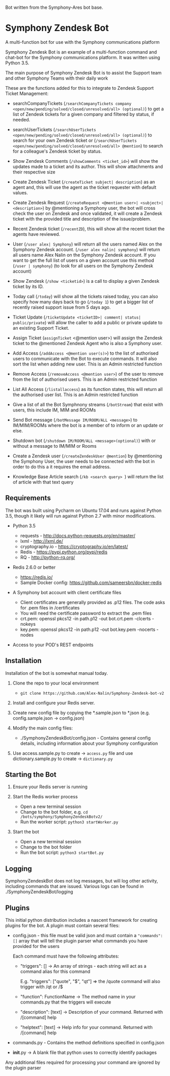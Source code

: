 Bot written from the Symphony-Ares bot base.

# Symphony Zendesk Bot
A multi-function bot for use with the Symphony communications platform

Symphony Zendesk Bot is an example of a multi-function command and chat-bot for the Symphony communications platform. It was written using Python 3.5.

The main purpose of Symphony Zendesk Bot is to assist the Support team and other Symphony Teams with their daily work

These are the functions added for this to integrate to Zendesk Support Ticket Management:
* searchCompanyTickets (`/searchCompanyTickets company <open/new/pending/solved/closed/unresolved/all> (optional)`) to get a list of Zendesk tickets for a given company and filtered by status, if needed.
* searchUserTickets (`/searchUserTickets <open/new/pending/solved/closed/unresolved/all> (optional)`) to search for your own Zendesk ticket or (`/searchUserTickets <open/new/pending/solved/closed/unresolved/all> @mention`) to search for a colleague's Zendesk ticket by status.
* Show Zendesk Comments (`/showComments <ticket_id>`) will show the updates made to a ticket and its author. This will show attachments and their respective size
* Create Zendesk Ticket (`/createTicket subject| description`) as an agent and, this will use the agent as the ticket requester with default values.
* Create Zendesk Request (`/createRequest <@mention user>| <subject>| <description>`) by @mentioning a Symphony user, the bot will cross check the user on Zendesk and once validated, it will create a Zendesk ticket with the provided title and description of the issue/problem.
* Recent Zendesk ticket (`/recentZD`), this will show all the recent ticket the agents have reviewed.
* User (`/user alex| Symphony`) will return all the users named Alex on the Symphony Zendesk account. (`/user alex nalin| symphony`) will return all users name Alex Nalin on the Symphony Zendesk account. If you want to get the full list of users on a given account use this method (`/user | symphony`) (to look for all users on the Symphony Zendesk account)
* Show Zendesk  (`/show <ticketid>`) is a call to display a given Zendesk ticket by its ID.
* Today call (`/today`) will show all the tickets raised today, you can also specify how many days back to go (`/today 1`) to get a bigger list of recently raised support issue from 5 days ago.
* Ticket Update (`/ticketUpdate <ticketID>| comment| status| public/private`) will allow the caller to add a public or private update to an existing Support Ticket.
* Assign Ticket (`assignTicket` <ticketID> <@mention user>) will assign the Zendesk ticket to the @mentioned Zendesk Agent who is also a Symphony user.

* Add Access (`/addAccess <@mention user(s)>`) to the list of authorised users to communicate with the Bot to execute commands. It will also sort the list when adding new user. This is an Admin restricted function
* Remove Access (`/removeAccess <@mention user>`) of the user to remove from the list of authorised users. This is an Admin restricted function
* List All Access (`/listallaccess`) as its function states, this will return all the authorised user list. This is an Admin restricted function
* Give a list of all the Bot Symphnony streams (`/botStream`) that exist with users, this include IM, MIM and ROOMs
* Send Bot message (`/botMessage IM/ROOM/ALL <message>`) to IM/MIM/ROOMs where the bot is a member of to inform or an update or else.
* Shutdown bot (`/shutdown IM/ROOM/ALL <message>(optional)`) with or without a message to IM/MIM or Rooms
* Create a Zendesk user (`/createZendeskUser @mention`) by @mentioning the Symphony User, the user needs to be connected with the bot in order to do this a it requires the email address.
* Knowledge Base Article search (`/kb <search query> `) will return the list of article with that text query

## Requirements

The bot was built using Pycharm on Ubuntu 17.04 and runs against Python 3.5, though it likely will run against Python 2.7 with minor modifications. 

* Python 3.5 

    * requests - http://docs.python-requests.org/en/master/
    * lxml - http://lxml.de/
    * cryptography.io - https://cryptography.io/en/latest/
    * Redis - https://pypi.python.org/pypi/redis
    * RQ - http://python-rq.org/

* Redis 2.6.0 or better

    * https://redis.io/
    * Sample Docker config: https://github.com/sameersbn/docker-redis

* A Symphony bot account with client certificate files

    * Client certificates are generally provided as .p12 files. The code asks for .pem files in /certificates
    * You will need the certificate password to extract the .pem files
    * crt.pem: openssl pkcs12 -in path.p12 -out bot.crt.pem -clcerts -nokeys
    * key.pem: openssl pkcs12 -in path.p12 -out bot.key.pem -nocerts -nodes

* Access to your POD's REST endpoints

## Installation

Installation of the bot is somewhat manual today. 

1. Clone the repo to your local environment 

    * `git clone https://github.com/Alex-Nalin/Symphony-Zendesk-bot-v2`

2. Install and configure your Redis server. 
3. Create new config file by copying the *.sample.json to *.json (e.g. config.sample.json -> config.json)
4. Modify the main config files:

    * ./SymphonyZendeskBot/config.json - Contains general config details, including information about your Symphony configuration

5. Use access.sample.py to create -> `access.py` file and use dictionary.sample.py to create -> `dictionary.py`

## Starting the Bot

1. Ensure your Redis server is running
2. Start the Redis worker process

    * Open a new terminal session
    * Change to the bot folder, e.g. `cd /bots/symphony/SymphonyZendeskBotv2/`
    * Run the worker script: `python3 startWorker.py`

3. Start the bot

    * Open a new terminal session
    * Change to the bot folder
    * Run the bot script: `python3 startBot.py`

## Logging

SymphonyZendeskBot does not log messages, but will log other activity, including commands that are issued. Various logs can be found in ./SymphonyZendeskBot/logging


## Plugins

This initial python distribution includes a nascent framework for creating plugins for the bot. A plugin must contain several files:

* config.json - this file must be valid json and must contain a `"commands": []` array that will tell the plugin parser what commands you have provided for the users

    Each command must have the following attributes:

    * "triggers": [] -> An array of strings - each string will act as a command alias for this command

        E.g. "triggers": ["quote", "$", "qt"] => the /quote command will also trigger with /qt or /$

    * "function": FunctionName -> The method name in your commands.py that the triggers will execute
    * "description": [text] -> Description of your command. Returned with /[command] help
    * "helptext": [text] -> Help info for your command. Returned with /[command] help

* commands.py - Contains the method definitions specified in config.json
* __init__.py -> A blank file that python uses to correctly identify packages

Any additional files required for processing your command are ignored by the plugin parser